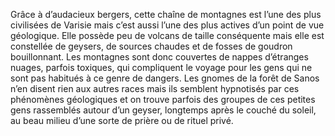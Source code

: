 Grâce à d’audacieux bergers, cette chaîne de montagnes est l’une des plus civilisées de Varisie mais c’est aussi l’une des plus actives d’un point de vue géologique. Elle possède peu de volcans de taille conséquente mais elle est constellée de geysers, de sources chaudes et de fosses de goudron bouillonnant. Les montagnes sont donc couvertes de nappes d’étranges nuages, parfois toxiques, qui compliquent le voyage pour les gens qui ne sont pas habitués à ce genre de dangers. Les gnomes de la forêt de Sanos n’en disent rien aux autres races mais ils semblent hypnotisés par ces phénomènes géologiques et on trouve parfois des groupes de ces petites gens rassemblés autour d’un geyser, longtemps après le couché du soleil, au beau milieu d’une sorte de prière ou de rituel privé.